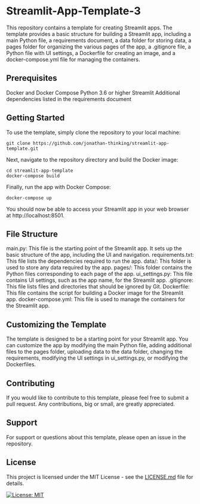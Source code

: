# Streamlit-App-Template-3

This repository contains a template for creating Streamlit apps. The template provides a basic structure for building a Streamlit app, including a main Python file, a requirements document, a data folder for storing data, a pages folder for organizing the various pages of the app, a .gitignore file, a Python file with UI settings, a Dockerfile for creating an image, and a docker-compose.yml file for managing the containers.

## Prerequisites
Docker and Docker Compose
Python 3.6 or higher
Streamlit
Additional dependencies listed in the requirements document

## Getting Started
To use the template, simply clone the repository to your local machine:

```
git clone https://github.com/jonathan-thinking/streamlit-app-template.git
```

Next, navigate to the repository directory and build the Docker image:

```
cd streamlit-app-template
docker-compose build
```

Finally, run the app with Docker Compose:

```
docker-compose up
```

You should now be able to access your Streamlit app in your web browser at http://localhost:8501.

## File Structure

main.py: This file is the starting point of the Streamlit app. It sets up the basic structure of the app, including the UI and navigation.
requirements.txt: This file lists the dependencies required to run the app.
data/: This folder is used to store any data required by the app.
pages/: This folder contains the Python files corresponding to each page of the app.
ui_settings.py: This file contains UI settings, such as the app name, for the Streamlit app.
.gitignore: This file lists files and directories that should be ignored by Git.
Dockerfile: This file contains the script for building a Docker image for the Streamlit app.
docker-compose.yml: This file is used to manage the containers for the Streamlit app.

## Customizing the Template
The template is designed to be a starting point for your Streamlit app. You can customize the app by modifying the main Python file, adding additional files to the pages folder, uploading data to the data folder, changing the requirements, modifying the UI settings in ui_settings.py, or modifying the Dockerfiles.

## Contributing
If you would like to contribute to this template, please feel free to submit a pull request. Any contributions, big or small, are greatly appreciated.

## Support
For support or questions about this template, please open an issue in the repository.

## License

This project is licensed under the MIT License - see the [LICENSE.md](LICENSE.md) file for details.

[![License: MIT](https://img.shields.io/badge/License-MIT-yellow.svg)](https://opensource.org/licenses/MIT)
